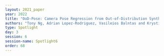 ```yaml
---
layout: 2021_paper
year: 2022
title: "OoD-Pose: Camera Pose Regression from Out-of-Distribution Synthetic Views"
authors: "Tony Ng, Adrian Lopez-Rodriguez, Vasileios Balntas and Krystian Mikolajczyk"
type: Spotlight
day: 3
session: 6
session-name: Spotlight6
order: 68
---
```

